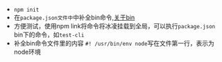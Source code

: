 - `npm init`
- 在`package.json文件中`中补全bin命令,[关于bin](https://docs.npmjs.com/cli/v6/configuring-npm/package-json#bin)
- 方便测试，使用npm link将命令将冰凌挂载到全局，可以执行`package.json` bin下的命令，如`test-cli`
- 补全bin命令文件里的内容 `#! /usr/bin/env node`写在文件第一行，表示为node环境